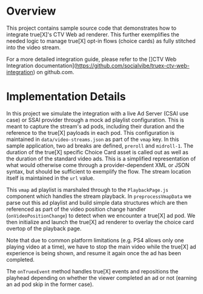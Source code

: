 # Overview

This project contains sample source code that demonstrates how to integrate true[X]'s CTV Web ad renderer. This further exemplifies the needed logic to manage true[X] opt-in flows (choice cards) as 
fully stitched into the video stream. 

For a more detailed integration guide, please refer to the []CTV Web Integration documentation](https://github.com/socialvibe/truex-ctv-web-integration) on github.com.

# Implementation Details

In this project we simulate the integration with a live Ad Server (CSAI use case) or SSAI provider through a mock ad playlist configuration. This is meant to capture the stream's ad pods, including their duration and the reference to the true[X] payloads in each pod. This configuration is maintained in `data/video-streams.json` as part of the `vmap` key. In this sample application, two ad breaks are defined, `preroll` and `midroll-1`. The duration of the true[X] specific Choice Card asset is called out as well as the duration of the standard video ads. This is a simplified representation of what would otherwise come through a provider-dependent XML or JSON syntax, but should be sufficient to exemplify the flow. The stream location itself is maintained in the `url` value.

This `vmap` ad playlist is marshaled through to the `PlaybackPage.js` component which handles the stream playback. In `preprocessVmapData` we parse out this ad playlist and build simple data structures which are then referenced as part of the video position change handler (`onVideoPositionChange`) to detect when we encounter a true[X] ad pod. We then initialize and launch the true[X] ad renderer to overlay the choice card overtop of the playback page.

Note that due to common platform limitations (e.g. PS4 allows only one playing video at a time), we have to stop the main video while the true[X] ad experience is being shown, and resume it again once the ad has been completed. 

The `onTruexEvent` method handles true[X] events and repositions the playhead depending on whether the viewer completed an ad or not (earning an ad pod skip in the former case). 
